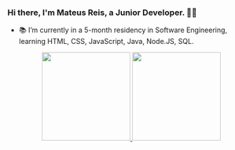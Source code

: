 ### Hi there, I'm Mateus Reis, a Junior Developer. 👋😎

- 📚 I’m currently in a 5-month residency in Software Engineering, learning HTML, CSS, JavaScript, Java, Node.JS, SQL.

<div align="center">
   <a href="https://github.com/rafaballerini">
   <img height="180em" src="https://github-readme-stats.vercel.app/api?username=mattpsvreis&show_icons=true&theme=midnight-     purple&include_all_commits=true&count_private=true"/>
   <img height="180em" src="https://github-readme-stats.vercel.app/api/top-langs/?username=mattpsvreis&layout=compact&langs_count=7&theme=midnight-purple"/>
</div>
